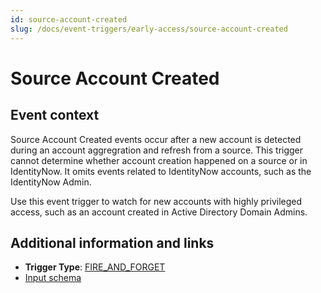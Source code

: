 ```yaml
---
id: source-account-created
slug: /docs/event-triggers/early-access/source-account-created
---
```


# Source Account Created

## Event context

Source Account Created events occur after a new account is detected during an account aggregration and refresh from a source. This trigger cannot determine whether account creation happened on a source or in IdentityNow. It omits events related to IdentityNow accounts, such as the IdentityNow Admin.

Use this event trigger to watch for new accounts with highly privileged access, such as an account created in Active Directory Domain Admins.

## Additional information and links

- **Trigger Type**: [FIRE_AND_FORGET](../event-triggers-trigger-types.md#fire-and-forget)
- [Input schema](https://developer.sailpoint.com/apis/beta/#section/Source-Account-Created-Event-Trigger-Input)
